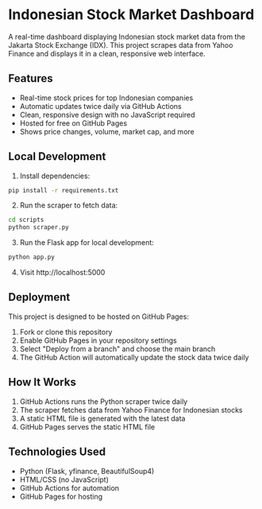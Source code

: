 # Indonesian Stock Market Dashboard

A real-time dashboard displaying Indonesian stock market data from the Jakarta Stock Exchange (IDX). This project scrapes data from Yahoo Finance and displays it in a clean, responsive web interface.

## Features

- Real-time stock prices for top Indonesian companies
- Automatic updates twice daily via GitHub Actions
- Clean, responsive design with no JavaScript required
- Hosted for free on GitHub Pages
- Shows price changes, volume, market cap, and more

## Local Development

1. Install dependencies:
```bash
pip install -r requirements.txt
```

2. Run the scraper to fetch data:
```bash
cd scripts
python scraper.py
```

3. Run the Flask app for local development:
```bash
python app.py
```

4. Visit http://localhost:5000

## Deployment

This project is designed to be hosted on GitHub Pages:

1. Fork or clone this repository
2. Enable GitHub Pages in your repository settings
3. Select "Deploy from a branch" and choose the main branch
4. The GitHub Action will automatically update the stock data twice daily

## How It Works

1. GitHub Actions runs the Python scraper twice daily
2. The scraper fetches data from Yahoo Finance for Indonesian stocks
3. A static HTML file is generated with the latest data
4. GitHub Pages serves the static HTML file

## Technologies Used

- Python (Flask, yfinance, BeautifulSoup4)
- HTML/CSS (no JavaScript)
- GitHub Actions for automation
- GitHub Pages for hosting